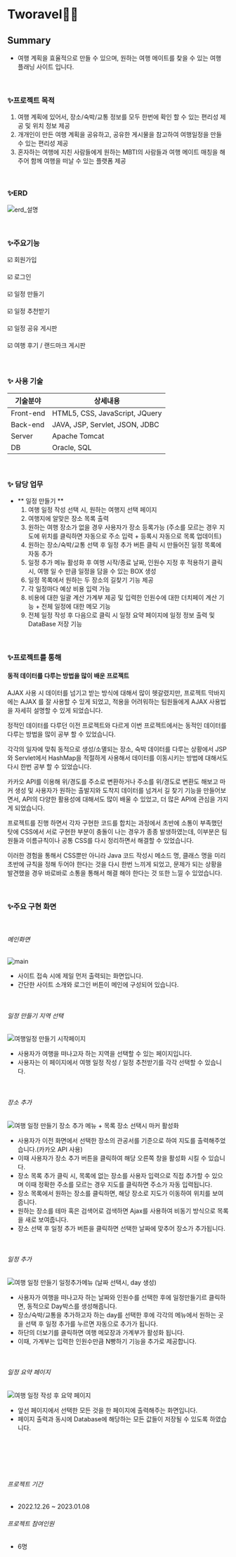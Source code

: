 # Tworavel👩‍💻


## Summary
- 여행 계획을 효율적으로 만들 수 있으며, 원하는 여행 메이트를 찾을 수 있는 여행 플래닝 사이트 입니다.

&nbsp;
&nbsp;

### ✨프로젝트 목적
1.  여행 계획에 있어서, 장소/숙박/교통 정보를 모두 한번에 확인 할 수 있는 편리성 제공 및 위치 정보 제공
2.  개개인이 만든 여행 계획을 공유하고, 공유한 게시물을 참고하여 여행일정을 만들 수 있는 편리성 제공
3.  혼자하는 여행에 지친 사람들에게 원하는 MBTI의 사람들과 여행 메이트 매칭을 해주어 함께 여행을 떠날 수 있는 플랫폼 제공


&nbsp;
&nbsp;

### ✨ERD
![erd_설명](https://user-images.githubusercontent.com/111338981/212251785-3b0deacb-7602-485d-8560-76a0b2ee7ca5.png)


&nbsp;
&nbsp;

### ✨주요기능
☑️ 회원가입

☑️ 로그인

☑️ 일정 만들기

☑️ 일정 추천받기

☑️ 일정 공유 게시판

☑️ 여행 후기 / 랜드마크 게시판


&nbsp;
&nbsp;

### ✨ 사용 기술
| 기술분야 | 상세내용 |
| ------ | ------ |
| Front-end | HTML5, CSS, JavaScript, JQuery |
| Back-end | JAVA, JSP, Servlet, JSON, JDBC |
| Server | Apache Tomcat |
| DB | Oracle, SQL |

&nbsp;
 &nbsp;     

### ✨ 담당 업무
- ** 일정 만들기 ** 
     1. 여행 일정 작성 선택 시, 원하는 여행지 선택 페이지 
     2. 여행지에 알맞은 장소 목록 출력
     3. 원하는 여행 장소가 없을 경우 사용자가 장소 등록가능 (주소를 모르는 경우 지도에 위치를 클릭하면 자동으로 주소 입력 + 등록시 자동으로 목록 업데이트)
     4. 원하는 장소/숙박/교통 선택 후 일정 추가 버튼 클릭 시 만들어진 일정 목록에 자동 추가
     5. 일정 추가 메뉴 활성화 후 여행 시작/종료 날짜, 인원수 지정 후 적용하기 클릭시, 여행 일 수 만큼 일정을 담을 수 있는 BOX 생성
     6. 일정 목록에서 원하는 두 장소의 길찾기 기능 제공
     7. 각 일정마다 예상 비용 입력 가능
     8. 비용에 대한 일괄 계산 가계부 제공 및 입력한 인원수에 대한 더치페이 계산 기능 + 전체 일정에 대한 메모 기능
     9. 전체 일정 작성 후 다음으로 클릭 시 일정 요약 페이지에 일정 정보 출력 및 DataBase 저장 기능
     
&nbsp;
&nbsp;
 &nbsp;
     
     
 ### ✨프로젝트를 통해
 
 #### 동적 데이터를 다루는 방법을 많이 배운 프로젝트
 
AJAX 사용 시 데이터를 넘기고 받는 방식에 대해서 많이 헷갈렸지만,
프로젝트 막바지에는 AJAX 를 잘 사용할 수 있게 되었고, 적용을 어려워하는 팀원들에게 AJAX  사용법을 자세히 설명할 수 있게 되었습니다.

정적인 데이터를 다루던 이전 프로젝트와 다르게 이번 프로젝트에서는 동적인 데이터를 다루는 방법을 많이 공부 할 수 있었습니다.

각각의 일자에 맞춰 동적으로 생성/소멸되는 장소, 숙박 데이터를 다루는 상황에서  JSP와 Servlet에서 HashMap을 적절하게 사용해서 데이터를 이동시키는 방법에 대해서도 다시 한번 공부 할 수 있었습니다.

카카오 API를 이용해 위/경도를 주소로 변환하거나 주소를 위/경도로 변환도 해보고 마커 생성 및 사용자가 원하는 출발지와 도착지 데이터를 넘겨서 길 찾기 기능을 만들어보면서, API의 다양한 활용성에 대해서도 많이 배울 수 있었고, 더 많은 API에 관심을 가지게 되었습니다.

프로젝트를 진행 하면서 각자 구현한 코드를 합치는 과정에서 초반에 소통이 부족했던 탓에 CSS에서 서로 구현한 부분이 충돌이 나는 경우가 종종 발생하였는데, 이부분은 팀원들과 이름규칙이나 공통 CSS를 다시 정리하면서 해결할 수 있었습니다.

이러한 경험을 통해서 CSS뿐만 아니라 Java 코드 작성시 메소드 명, 클래스 명을 미리 초반에 규칙을 정해 두어야 한다는 것을 다시 한번 느끼게 되었고, 문제가 되는 상황을 발견했을 경우 바로바로 소통을 통해서 해결 해야 한다는 것 또한 느낄 수 있었습니다.





&nbsp;
&nbsp;

 ### ✨주요 구현 화면
 &nbsp;
 &nbsp;
###### _메인화면_
 ![main](https://user-images.githubusercontent.com/111338981/212252016-7809f3ec-99e0-4f70-963d-c1884d740668.png)
 
 - 사이트 접속 시에 제일 먼저 출력되는 화면입니다.
 - 간단한 사이트 소개와 로그인 버튼이 메인에 구성되어 있습니다.
 
&nbsp;
&nbsp;
&nbsp;
###### _일정 만들기 지역 선택_
![여행일정 만들기 시작페이지](https://user-images.githubusercontent.com/111338981/212252358-dcb7ad81-6212-421b-a52b-aec134346296.png)

 - 사용자가 여행을 떠나고자 하는 지역을 선택할 수 있는 페이지입니다.
 - 사용자는 이 페이지에서 여행 일정 작성 / 일정 추천받기를 각각 선택할 수 있습니다.
 
&nbsp;
&nbsp;
&nbsp;
###### _장소 추가_
![여행 일정 만들기 장소 추가 메뉴 + 목록 장소 선택시 마커 활성화](https://user-images.githubusercontent.com/111338981/212252127-c196e539-6c7b-4943-bc6c-b296b558ac22.png)

 - 사용자가 이전 화면에서 선택한 장소의 관공서를 기준으로 하여 지도를 출력해주었습니다.(카카오 API 사용)
 - 이때 사용자가 장소 추가 버튼을 클릭하여 해당 오른쪽 창을 활성화 시킬 수 있습니다.
 - 장소 목록 추가 클릭 시, 목록에 없는 장소를 사용자 입력으로 직접 추가할 수 있으며 이때 정확한 주소를 모르는 경우 지도를 클릭하면 주소가 자동 입력됩니다.
 - 장소 목록에서 원하는 장소를 클릭하면, 해당 장소로 지도가 이동하여 위치를 보여줍니다.
 - 원하는 장소를 테마 혹은 검색어로 검색하면 Ajax를 사용하여 비동기 방식으로 목록을 새로 보여줍니다.
 - 장소 선택 후 일정 추가 버튼을 클릭하면 선택한 날짜에 맞추어 장소가 추가됩니다.

&nbsp;
&nbsp;
&nbsp;
###### _일정 추가_
![여행 일정 만들기 일정추가메뉴 (날짜 선택시, day 생성)](https://user-images.githubusercontent.com/111338981/212252266-a34690cf-b92a-4459-b5a6-910b40555fe7.png)

 - 사용자가 여행을 떠나고자 하는 날짜와 인원수를 선택한 후에 일정만들기르 클릭하면, 동적으로 Day박스를 생성해줍니다.
 - 장소/숙박/교통을 추가하고자 하는 day를 선택한 후에 각각의 메뉴에서 원하는 곳을 선택 후 일정 추가를 누르면 자동으로 추가가 됩니다.
 - 하단의 더보기를 클릭하면 여행 메모장과 가계부가 활성화 됩니다.
 - 이때, 가계부는 입력한 인원수만큼 N빵하기 기능을 추가로 제공합니다.

&nbsp;
&nbsp;
&nbsp;
###### _일정 요약 페이지_
![여행 일정 작성 후 요약 페이지](https://user-images.githubusercontent.com/111338981/212252484-3f32600e-10e8-44c4-a9de-6fbdb15ba646.png)

 - 앞선 페이지에서 선택한 모든 것을 한 페이지에 출력해주는 화면입니다.
 - 페이지 출력과 동시에 Database에 해당하는 모든 값들이 저장될 수 있도록 하였습니다.



&nbsp;
&nbsp;
---
&nbsp;
&nbsp;
###### _프로젝트 기간_
- 2022.12.26 ~ 2023.01.08


###### _프로젝트 참여인원_
- 6명


